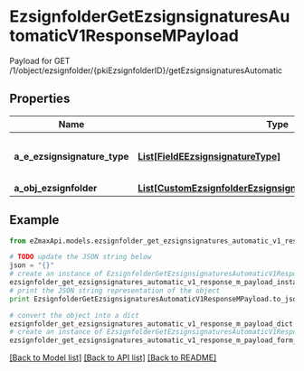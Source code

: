 # EzsignfolderGetEzsignsignaturesAutomaticV1ResponseMPayload

Payload for GET /1/object/ezsignfolder/{pkiEzsignfolderID}/getEzsignsignaturesAutomatic

## Properties

Name | Type | Description | Notes
------------ | ------------- | ------------- | -------------
**a_e_ezsignsignature_type** | [**List[FieldEEzsignsignatureType]**](FieldEEzsignsignatureType.md) | All eEzsignsignatureType contained in the response | 
**a_obj_ezsignfolder** | [**List[CustomEzsignfolderEzsignsignaturesAutomaticResponse]**](CustomEzsignfolderEzsignsignaturesAutomaticResponse.md) |  | 

## Example

```python
from eZmaxApi.models.ezsignfolder_get_ezsignsignatures_automatic_v1_response_m_payload import EzsignfolderGetEzsignsignaturesAutomaticV1ResponseMPayload

# TODO update the JSON string below
json = "{}"
# create an instance of EzsignfolderGetEzsignsignaturesAutomaticV1ResponseMPayload from a JSON string
ezsignfolder_get_ezsignsignatures_automatic_v1_response_m_payload_instance = EzsignfolderGetEzsignsignaturesAutomaticV1ResponseMPayload.from_json(json)
# print the JSON string representation of the object
print EzsignfolderGetEzsignsignaturesAutomaticV1ResponseMPayload.to_json()

# convert the object into a dict
ezsignfolder_get_ezsignsignatures_automatic_v1_response_m_payload_dict = ezsignfolder_get_ezsignsignatures_automatic_v1_response_m_payload_instance.to_dict()
# create an instance of EzsignfolderGetEzsignsignaturesAutomaticV1ResponseMPayload from a dict
ezsignfolder_get_ezsignsignatures_automatic_v1_response_m_payload_form_dict = ezsignfolder_get_ezsignsignatures_automatic_v1_response_m_payload.from_dict(ezsignfolder_get_ezsignsignatures_automatic_v1_response_m_payload_dict)
```
[[Back to Model list]](../README.md#documentation-for-models) [[Back to API list]](../README.md#documentation-for-api-endpoints) [[Back to README]](../README.md)


